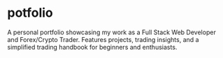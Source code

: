 # potfolio
A personal portfolio showcasing my work as a Full Stack Web Developer and Forex/Crypto Trader. Features projects, trading insights, and a simplified trading handbook for beginners and enthusiasts.
